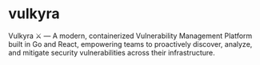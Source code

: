 # vulkyra
Vulkyra ⚔️ — A modern, containerized Vulnerability Management Platform built in Go and React, empowering teams to proactively discover, analyze, and mitigate security vulnerabilities across their infrastructure.
